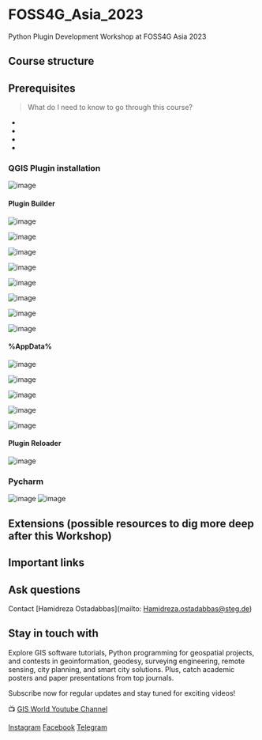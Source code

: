 # FOSS4G_Asia_2023
Python Plugin Development Workshop at FOSS4G Asia 2023

## Course structure

## Prerequisites

> What do I need to know to go through this course?

* 
* 
* 
* 

### QGIS Plugin installation

![image](https://github.com/Pouriakh7/FOSS4G/assets/104430434/a31ac305-2c96-4888-b146-6f4df1f2b221)

#### Plugin Builder

![image](https://github.com/Pouriakh7/FOSS4G/assets/104430434/0bde2621-c530-4cef-b904-bd1b26860487)

![image](https://github.com/Pouriakh7/FOSS4G/assets/104430434/6115e59c-3f2c-4a80-9695-a70ffa7097fe)

![image](https://github.com/Pouriakh7/FOSS4G/assets/104430434/31b08c42-a28b-4b53-b97b-734675f25f38)

![image](https://github.com/Pouriakh7/FOSS4G/assets/104430434/f37be42a-f55f-43d9-a36e-e383087a5b94)

![image](https://github.com/Pouriakh7/FOSS4G/assets/104430434/fca794cd-40e4-4974-8f1a-c66a8be08cc6)

![image](https://github.com/Pouriakh7/FOSS4G/assets/104430434/fa14c469-2bdb-4962-ba09-5f3caed833ae)

![image](https://github.com/Pouriakh7/FOSS4G/assets/104430434/e3d15d75-aa0a-4e5e-9295-76953909f195)

![image](https://github.com/Pouriakh7/FOSS4G/assets/104430434/2e1f2979-c642-4311-ac74-5224132cc56c)

#### %AppData%
![image](https://github.com/Pouriakh7/FOSS4G/assets/104430434/f05a33d3-8d34-4e5e-b92f-8efd1bfbf347)

![image](https://github.com/Pouriakh7/FOSS4G/assets/104430434/2b25f786-30c1-497c-9629-df404c33de7e)

![image](https://github.com/Pouriakh7/FOSS4G/assets/104430434/0f2ba97e-9796-49c6-9f36-b490cff9b836)

![image](https://github.com/Pouriakh7/FOSS4G/assets/104430434/ad3129ea-ead0-4892-9603-023b26d993b6)

![image](https://github.com/Pouriakh7/FOSS4G/assets/104430434/06cf96e0-6ae2-4f69-ae0e-bc0fbd9aecb1)

#### Plugin Reloader

![image](https://github.com/Pouriakh7/FOSS4G/assets/104430434/a07c57ab-ecaf-4a30-82a5-3ffb39e74914)

### Pycharm

![image](https://github.com/Pouriakh7/FOSS4G/assets/104430434/ff99a31c-2487-48de-bee9-c47d0d343070)
![image](https://github.com/Pouriakh7/FOSS4G/assets/104430434/f2498444-d68f-4690-b130-64448b6bcd7e)

## Extensions (possible resources to dig more deep after this Workshop)


## Important links



## Ask questions

Contact [Hamidreza Ostadabbas](mailto: Hamidreza.ostadabbas@steg.de)

## Stay in touch with 

Explore GIS software tutorials, Python programming for geospatial projects, and contests in geoinformation, geodesy, surveying engineering, remote sensing, city planning, and smart city solutions. Plus, catch academic posters and paper presentations from top journals.

Subscribe now for regular updates and stay tuned for exciting videos!

📺 [GIS World Youtube Channel](https://www.youtube.com/@GIS_World_de)

[Instagram](instagram.com/gis_world?igshid=YmMyMTA2M2Y=)
[Facebook](facebook.com/profile.php?id=100091082345580)
[Telegram](t.me/gis_world_de)
